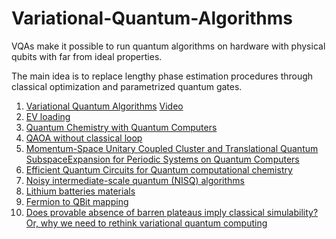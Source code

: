 # Variational-Quantum-Algorithms
VQAs make it possible to run quantum algorithms on hardware with physical qubits with far from ideal properties. 

The main idea is to replace lengthy phase estimation procedures through classical optimization and parametrized quantum gates.

1. [Variational Quantum Algorithms](https://arxiv.org/pdf/2012.09265.pdf)   [Video](https://www.youtube.com/watch?v=I6_tHLAeBsI)
2. [EV loading](https://arxiv.org/abs/2012.14859)
3. [Quantum Chemistry with Quantum Computers](https://arxiv.org/pdf/1812.09976.pdf)
4. [QAOA without classical loop](https://arxiv.org/pdf/1908.08862.pdf)
5. [Momentum-Space Unitary Coupled Cluster and Translational Quantum SubspaceExpansion for Periodic Systems on Quantum Computers](https://arxiv.org/pdf/2008.08694.pdf)
6. [Efficient Quantum Circuits for Quantum computational chemistry](https://arxiv.org/pdf/2005.14475.pdf)
7. [Noisy intermediate-scale quantum (NISQ) algorithms](https://arxiv.org/pdf/2101.08448.pdf)
8. [Lithium batteries materials](https://arxiv.org/abs/2204.11890v1)
9. [Fermion to QBit mapping](https://arxiv.org/pdf/2003.06939.pdf)
10. [Does provable absence of barren plateaus imply classical simulability? Or, why we need to rethink variational quantum computing](https://arxiv.org/abs/2312.09121) 

